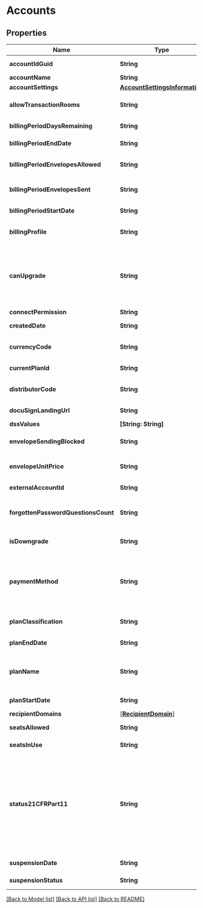 # Accounts

## Properties
Name | Type | Description | Notes
------------ | ------------- | ------------- | -------------
**accountIdGuid** | **String** | The GUID associated with the account ID. | [optional] 
**accountName** | **String** | The name on the account. | [optional] 
**accountSettings** | [**AccountSettingsInformation**](AccountSettingsInformation.md) |  | [optional] 
**allowTransactionRooms** | **String** | When set to **true**, the transaction rooms feature exposed through the Workspaces API is enabled. | [optional] 
**billingPeriodDaysRemaining** | **String** | Number of days remaining in the current billing period. | [optional] 
**billingPeriodEndDate** | **String** | The billing period end date in UTC timedate format. | [optional] 
**billingPeriodEnvelopesAllowed** | **String** | The number of envelopes that can be sent in the current billing period (can be unlimited). | [optional] 
**billingPeriodEnvelopesSent** | **String** | The number of envelopes that have been sent in the current billing period. | [optional] 
**billingPeriodStartDate** | **String** | The billing period start date in UTC timedate format. | [optional] 
**billingProfile** | **String** | The type of billing method on the account. Valid values are:   - &#x60;direct&#x60; - &#x60;web&#x60; | [optional] 
**canUpgrade** | **String** | When set to **true**, specifies that you can upgrade the account through the API. For GET methods, you must set the &#x60;include_metadata&#x60; query parameter to **true** for this property to appear in the response. | [optional] 
**connectPermission** | **String** |  | [optional] 
**createdDate** | **String** | The creation date of the account in UTC timedate format. | [optional] 
**currencyCode** | **String** | The currency code for the account, based on the [ISO 4217 currency code](https://www.iso.org/iso-4217-currency-codes.html). | [optional] 
**currentPlanId** | **String** | ID of the plan used to create this account. | [optional] 
**distributorCode** | **String** | The code that identifies the billing plan groups and plans for the new account. | [optional] 
**docuSignLandingUrl** | **String** | URL of the landing page used to create the account. | [optional] 
**dssValues** | **[String: String]** |  | [optional] 
**envelopeSendingBlocked** | **String** | When **true**, the ability to send envelopes is blocked. When **false**, envelopes can be sent. | [optional] 
**envelopeUnitPrice** | **String** | The price of sending an envelope, represented in the account&#39;s local currency. | [optional] 
**externalAccountId** | **String** | The Account ID displayed on the user&#39;s Account page. | [optional] 
**forgottenPasswordQuestionsCount** | **String** |  A complex element that contains up to four Question/Answer pairs for forgotten password information for a user. | [optional] 
**isDowngrade** | **String** | When **true**, the account has been downgraded from a premium account type. Otherwise **false**. | [optional] 
**paymentMethod** | **String** | The payment method used for the billing plan. Valid values are:  - &#x60;NotSupported&#x60; - &#x60;CreditCard&#x60; - &#x60;PurchaseOrder&#x60; - &#x60;Premium&#x60; - &#x60;Freemium&#x60; - &#x60;FreeTrial&#x60; - &#x60;AppStore&#x60; - &#x60;DigitalExternal&#x60; - &#x60;DirectDebit&#x60; | [optional] 
**planClassification** | **String** | Identifies the type of plan. Examples include:  - &#x60;business&#x60; - &#x60;corporate&#x60; - &#x60;enterprise&#x60;  - &#x60;free&#x60; | [optional] 
**planEndDate** | **String** | The date that the current plan will end. | [optional] 
**planName** | **String** | The name of the billing plan used for the account.  Examples:   - &#x60;Personal - Annual&#x60; - &#x60;Unlimited Envelope Subscription - Annual Billing&#x60; | [optional] 
**planStartDate** | **String** | The date that the Account started using the current plan. | [optional] 
**recipientDomains** | [[**RecipientDomain**](RecipientDomain.md)] |  | [optional] 
**seatsAllowed** | **String** | The number of active users the account can have at one time. | [optional] 
**seatsInUse** | **String** | The number of users currently active on the account. | [optional] 
**status21CFRPart11** | **String** | The status of the account content per (Title 21 CFR Part 11)[https://www.fda.gov/regulatory-information/search-fda-guidance-documents/part-11-electronic-records-electronic-signatures-scope-and-application]. This regulation defines the criteria under which electronic records and electronic signatures are considered trustworthy. | [optional] 
**suspensionDate** | **String** | The date on which the account was suspended. | [optional] 
**suspensionStatus** | **String** | Indicates whether the account is currently suspended. | [optional] 

[[Back to Model list]](../README.md#documentation-for-models) [[Back to API list]](../README.md#documentation-for-api-endpoints) [[Back to README]](../README.md)


